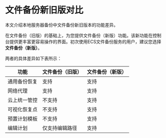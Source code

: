 # 文件备份新旧版对比

本文介绍本地服务器备份中文件备份新旧版本的功能差异。

在文件备份（旧版）的基础上，为您提供文件备份（新版）功能。该新功能在控制台提供更丰富更容易操作的界面。初次使用ECS文件备份服务的用户，建议您选择**文件备份（新版）**。

两者的具体差异如下表所示：

|功能|文件备份（旧版）|文件备份（新版）|
|--|--------|--------|
|通用备份恢复|支持|支持|
|网络代理|支持|支持|
|云上统一管控|不支持|支持|
|可视化恢复点|不支持|支持|
|预置计划模板|不支持|支持|
|编辑计划|仅支持编辑路径|支持|


